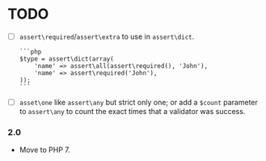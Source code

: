 TODO
====

- [ ] `assert\required`/`assert\extra` to use in `assert\dict`.

      ```php
      $type = assert\dict(array(
          'name' => assert\all(assert\required(), 'John'),
          'name' => assert\required('John'),
      ));
      ```

- [ ] `asset\one` like `assert\any` but strict only one; or add a `$count`
  parameter to `assert\any` to count the exact times that a validator was
  success.

### 2.0

- Move to PHP 7.

